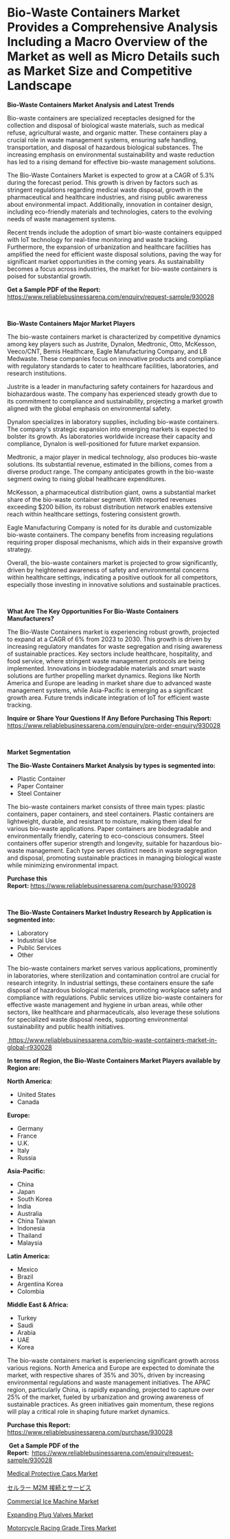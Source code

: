<p><h1>Bio-Waste Containers Market Provides a Comprehensive Analysis Including a Macro Overview of the Market as well as Micro Details such as Market Size and Competitive Landscape</h1></p><p><strong>Bio-Waste Containers Market Analysis and Latest Trends</strong></p>
<p><p>Bio-waste containers are specialized receptacles designed for the collection and disposal of biological waste materials, such as medical refuse, agricultural waste, and organic matter. These containers play a crucial role in waste management systems, ensuring safe handling, transportation, and disposal of hazardous biological substances. The increasing emphasis on environmental sustainability and waste reduction has led to a rising demand for effective bio-waste management solutions.</p><p>The Bio-Waste Containers Market is expected to grow at a CAGR of 5.3% during the forecast period. This growth is driven by factors such as stringent regulations regarding medical waste disposal, growth in the pharmaceutical and healthcare industries, and rising public awareness about environmental impact. Additionally, innovation in container design, including eco-friendly materials and technologies, caters to the evolving needs of waste management systems.</p><p>Recent trends include the adoption of smart bio-waste containers equipped with IoT technology for real-time monitoring and waste tracking. Furthermore, the expansion of urbanization and healthcare facilities has amplified the need for efficient waste disposal solutions, paving the way for significant market opportunities in the coming years. As sustainability becomes a focus across industries, the market for bio-waste containers is poised for substantial growth.</p></p>
<p><strong>Get a Sample PDF of the Report:&nbsp;</strong> <a href="https://www.reliablebusinessarena.com/enquiry/request-sample/930028">https://www.reliablebusinessarena.com/enquiry/request-sample/930028</a></p>
<p>&nbsp;</p>
<p><strong>Bio-Waste Containers Major Market Players</strong></p>
<p><p>The bio-waste containers market is characterized by competitive dynamics among key players such as Justrite, Dynalon, Medtronic, Otto, McKesson, Veeco/CNT, Bemis Healthcare, Eagle Manufacturing Company, and LB Medwaste. These companies focus on innovative products and compliance with regulatory standards to cater to healthcare facilities, laboratories, and research institutions.</p><p>Justrite is a leader in manufacturing safety containers for hazardous and biohazardous waste. The company has experienced steady growth due to its commitment to compliance and sustainability, projecting a market growth aligned with the global emphasis on environmental safety.</p><p>Dynalon specializes in laboratory supplies, including bio-waste containers. The company's strategic expansion into emerging markets is expected to bolster its growth. As laboratories worldwide increase their capacity and compliance, Dynalon is well-positioned for future market expansion.</p><p>Medtronic, a major player in medical technology, also produces bio-waste solutions. Its substantial revenue, estimated in the billions, comes from a diverse product range. The company anticipates growth in the bio-waste segment owing to rising global healthcare expenditures.</p><p>McKesson, a pharmaceutical distribution giant, owns a substantial market share of the bio-waste container segment. With reported revenues exceeding $200 billion, its robust distribution network enables extensive reach within healthcare settings, fostering consistent growth.</p><p>Eagle Manufacturing Company is noted for its durable and customizable bio-waste containers. The company benefits from increasing regulations requiring proper disposal mechanisms, which aids in their expansive growth strategy.</p><p>Overall, the bio-waste containers market is projected to grow significantly, driven by heightened awareness of safety and environmental concerns within healthcare settings, indicating a positive outlook for all competitors, especially those investing in innovative solutions and sustainable practices.</p></p>
<p>&nbsp;</p>
<p><strong>What Are The Key Opportunities For Bio-Waste Containers Manufacturers?</strong></p>
<p><p>The Bio-Waste Containers market is experiencing robust growth, projected to expand at a CAGR of 6% from 2023 to 2030. This growth is driven by increasing regulatory mandates for waste segregation and rising awareness of sustainable practices. Key sectors include healthcare, hospitality, and food service, where stringent waste management protocols are being implemented. Innovations in biodegradable materials and smart waste solutions are further propelling market dynamics. Regions like North America and Europe are leading in market share due to advanced waste management systems, while Asia-Pacific is emerging as a significant growth area. Future trends indicate integration of IoT for efficient waste tracking.</p></p>
<p><strong>Inquire or Share Your Questions If Any Before Purchasing This Report:</strong> <a href="https://www.reliablebusinessarena.com/enquiry/pre-order-enquiry/930028">https://www.reliablebusinessarena.com/enquiry/pre-order-enquiry/930028</a></p>
<p>&nbsp;</p>
<p><strong>Market Segmentation</strong></p>
<p><strong>The Bio-Waste Containers Market Analysis by types is segmented into:</strong></p>
<p><ul><li>Plastic Container</li><li>Paper Container</li><li>Steel Container</li></ul></p>
<p><p>The bio-waste containers market consists of three main types: plastic containers, paper containers, and steel containers. Plastic containers are lightweight, durable, and resistant to moisture, making them ideal for various bio-waste applications. Paper containers are biodegradable and environmentally friendly, catering to eco-conscious consumers. Steel containers offer superior strength and longevity, suitable for hazardous bio-waste management. Each type serves distinct needs in waste segregation and disposal, promoting sustainable practices in managing biological waste while minimizing environmental impact.</p></p>
<p><strong>Purchase this Report:&nbsp;</strong><a href="https://www.reliablebusinessarena.com/purchase/930028">https://www.reliablebusinessarena.com/purchase/930028</a></p>
<p>&nbsp;</p>
<p><strong>The Bio-Waste Containers Market Industry Research by Application is segmented into:</strong></p>
<p><ul><li>Laboratory</li><li>Industrial Use</li><li>Public Services</li><li>Other</li></ul></p>
<p><p>The bio-waste containers market serves various applications, prominently in laboratories, where sterilization and contamination control are crucial for research integrity. In industrial settings, these containers ensure the safe disposal of hazardous biological materials, promoting workplace safety and compliance with regulations. Public services utilize bio-waste containers for effective waste management and hygiene in urban areas, while other sectors, like healthcare and pharmaceuticals, also leverage these solutions for specialized waste disposal needs, supporting environmental sustainability and public health initiatives.</p></p>
<p><a href="https://www.reliablebusinessarena.com/bio-waste-containers-market-in-global-r930028">&nbsp;https://www.reliablebusinessarena.com/bio-waste-containers-market-in-global-r930028</a></p>
<p><strong>In terms of Region, the Bio-Waste Containers Market Players available by Region are:</strong></p>
<p>
    <p> <strong> North America: </strong>
        <ul>
            <li>United States</li>
            <li>Canada</li>
        </ul>
        </p> 
    <p> <strong> Europe: </strong>
        <ul>
            <li>Germany</li>
            <li>France</li>
            <li>U.K.</li>
            <li>Italy</li>
            <li>Russia</li>
        </ul>
        </p> 
    <p> <strong> Asia-Pacific: </strong>
        <ul>
            <li>China</li>
            <li>Japan</li>
            <li>South Korea</li>
            <li>India</li>
            <li>Australia</li>
            <li>China Taiwan</li>
            <li>Indonesia</li>
            <li>Thailand</li>
            <li>Malaysia</li>
        </ul>
        </p> 
    <p> <strong> Latin America: </strong>
        <ul>
            <li>Mexico</li>
            <li>Brazil</li>
            <li>Argentina Korea</li>
            <li>Colombia</li>
        </ul>
        </p> 
    <p> <strong> Middle East & Africa: </strong>
        <ul>
            <li>Turkey</li>
            <li>Saudi</li>
            <li>Arabia</li>
            <li>UAE</li>
            <li>Korea</li>
        </ul>
    </p>
    </p>
<p><p>The bio-waste containers market is experiencing significant growth across various regions. North America and Europe are expected to dominate the market, with respective shares of 35% and 30%, driven by increasing environmental regulations and waste management initiatives. The APAC region, particularly China, is rapidly expanding, projected to capture over 25% of the market, fueled by urbanization and growing awareness of sustainable practices. As green initiatives gain momentum, these regions will play a critical role in shaping future market dynamics.</p></p>
<p><strong>Purchase this Report: </strong><a href="https://www.reliablebusinessarena.com/purchase/930028">https://www.reliablebusinessarena.com/purchase/930028</a></p>
<p>&nbsp;<strong>Get a Sample PDF of the Report:&nbsp;&nbsp;</strong><a href="https://www.reliablebusinessarena.com/enquiry/request-sample/930028">https://www.reliablebusinessarena.com/enquiry/request-sample/930028</a></p>
<p><strong></strong></p>
<p><p><a href="https://www.linkedin.com/pulse/strategic-roadmap-success-global-medical-protective-caps-thuze?trackingId=o2%2BM6nqaSlax87gnvi8y9w%3D%3D">Medical Protective Caps Market</a></p><p><a href="https://medium.com/@larrylemkert567/cellular-m2m-connections-and-services-market-%E3%81%AF-%E3%82%B3%E3%82%B9%E3%83%88%E7%AE%A1%E7%90%86%E3%81%A8%E5%8A%B9%E7%8E%87%E5%90%91%E4%B8%8A%E3%82%92%E5%84%AA%E5%85%88%E3%81%97%E3%81%BE%E3%81%99-%E3%81%95%E3%82%89%E3%81%AB-%E5%A0%B1%E5%91%8A%E6%9B%B8%E3%81%AF%E5%B8%82%E5%A0%B4%E3%81%AE%E9%9C%80%E8%A6%81%E9%9D%A2%E3%81%A8%E4%BE%9B%E7%B5%A6%E9%9D%A2%E3%81%AE%E4%B8%A1%E6%96%B9%E3%82%92%E3%82%AB%E3%83%90%E3%83%BC%E3%81%97%E3%81%A6%E3%81%84%E3%81%BE%E3%81%99-d8f89d3ff80b">セルラー M2M 接続とサービス</a></p><p><a href="https://medium.com/@chia48pjdel/what-is-commercial-ice-machine-market-f04d4ab38a58?postPublishedType=initial">Commercial Ice Machine Market</a></p><p><a href="https://medium.com/@chia48pjdel/exploring-expanding-plug-valves-market-dynamics-revenue-analysis-and-growth-projections-in-the-3c5c3dbfab82?postPublishedType=initial">Expanding Plug Valves Market</a></p><p><a href="https://issuu.com/reportprime-2/docs/motorcycle-racing-grade-tires-marke_fc43ba15ca6e61">Motorcycle Racing Grade Tires Market</a></p></p>